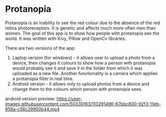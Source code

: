 # Protanopia

Protanopia is an inability to see the red colour due to the absence of the red retina photoreceptors. It is genetic and affects much more often men than women. The goal of this app is to show how people with protanopia see the world. It was written with Kivy, Pillow and OpenCv libraries.

There are two versions of the app:
1. Laptop version (for windows) - it allows user to upload a photo from a device, then changes it colours to show how a person with protanopia would probably see it and save it in the folder from which it was uploaded as a new file. Another functionality is a camera which applies a protanopia filter in real time.
2. Android version - it allows only to upload photos from a device and change them to the colours which person with protanopia sees.

android version preview: 
https://user-images.githubusercontent.com/50330163/113291496-67bbc800-92f3-11eb-858a-c56c29950b44.mp4

